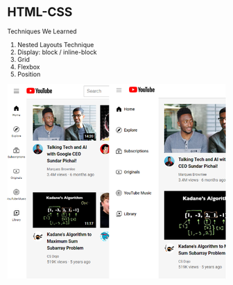 # HTML-CSS

Techniques We Learned
1. Nested Layouts Technique
2. Display: block / inline-block
3. Grid
4. Flexbox
5. Position

![Screenshot](responsive-sidebar.png)